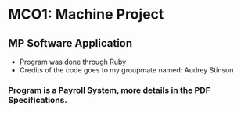# MCO1: Machine Project
## MP Software Application
- Program was done through Ruby
- Credits of the code goes to my groupmate named: Audrey Stinson

### Program is a Payroll System, more details in the PDF Specifications.
